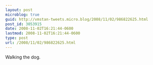 ```yaml
---
layout: post
microblog: true
guid: http://vmstan-tweets.micro.blog/2008/11/02/986822625.html
post_id: 3053915
date: 2008-11-02T16:21:44-0600
lastmod: 2008-11-02T16:21:44-0600
type: post
url: /2008/11/02/986822625.html
---
```

Walking the dog.
